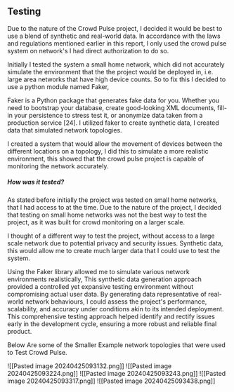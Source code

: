 ## Testing
Due to the nature of the Crowd Pulse project, I decided it would be best to use a blend of synthetic and real-world data. In accordance with the laws and regulations mentioned earlier in this report, I only used the crowd pulse system on network's I had direct authorization to do so.

Initially I tested the system a small home network, which did not accurately simulate the environment that the the project would be deployed in, i.e. large area networks that have high device counts. So to fix this I decided to use a python module named Faker,

Faker is a Python package that generates fake data for you. Whether you need to bootstrap your database, create good-looking XML documents, fill-in your persistence to stress test it, or anonymize data taken from a production service [24]. I utilized faker to create synthetic data, I created data that simulated network topologies.

I created a system that would allow the movement of devices between the different locations on a topology, I did this to simulate a more realistic environment, this showed that the crowd pulse project is capable of monitoring the network accurately.

##### How was it tested?
As stated before initially the project was tested on small home networks, that I had access to at the time. Due to the nature of the project, I decided that testing on small home networks was not the best way to test the project, as it was built for crowd monitoring on a larger scale.

I thought of a different way to test the project, without access to a large scale network due to potential privacy and security issues. Synthetic data, this would allow me to create much larger data that I could use to test the system.

Using the Faker library allowed me to simulate various network environments realistically, This synthetic data generation approach provided a controlled yet expansive testing environment without compromising actual user data. By generating data representative of real-world network behaviours, I could assess the project's performance, scalability, and accuracy under conditions akin to its intended deployment. This comprehensive testing approach helped identify and rectify issues early in the development cycle, ensuring a more robust and reliable final product.

Below Are some of the Smaller Example network topologies that were used to Test Crowd Pulse.

![[Pasted image 20240425093132.png]]
![[Pasted image 20240425093224.png]]
![[Pasted image 20240425093243.png]]
![[Pasted image 20240425093317.png]]
![[Pasted image 20240425093438.png]]